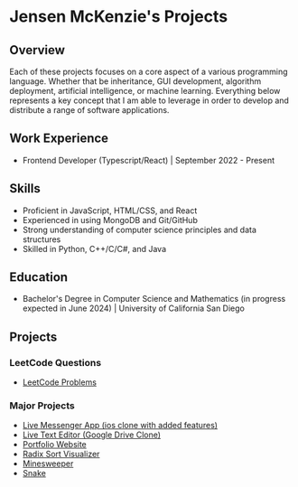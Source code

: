 # Jensen McKenzie's Projects
## Overview
Each of these projects focuses on a core aspect of a various programming language.
Whether that be inheritance, GUI development, algorithm deployment, artificial intelligence, or machine learning. Everything below represents a key concept that I am able to leverage in order to develop and distribute a range of software applications.

## Work Experience
- Frontend Developer (Typescript/React) | September 2022 - Present

## Skills
- Proficient in JavaScript, HTML/CSS, and React
- Experienced in using MongoDB and Git/GitHub
- Strong understanding of computer science principles and data structures
- Skilled in Python, C++/C/C#, and Java

## Education
- Bachelor's Degree in Computer Science and Mathematics (in progress expected in June 2024) | University of California San Diego

## Projects

### LeetCode Questions
- [LeetCode Problems](https://github.com/JensenMcKenzie/leetcode)

### Major Projects
- [Live Messenger App (ios clone with added features)](https://jensenmckenzie.github.io/messenger)
- [Live Text Editor (Google Drive Clone)](https://github.com/JensenMcKenzie/LiveTextEditor)
- [Portfolio Website](https://jensenmckenzie.github.io)
- [Radix Sort Visualizer](https://github.com/JensenMcKenzie/RadixSort)
- [Minesweeper](https://github.com/JensenMcKenzie/minesweeper)
- [Snake](https://github.com/JensenMcKenzie/snake)

